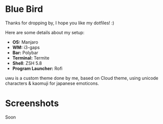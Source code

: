 # Blue Bird
Thanks for dropping by, I hope you like my dotfiles! :)

Here are some details about my setup:
- **OS:** Manjaro
- **WM:** i3-gaps
- **Bar:** Polybar 
- **Terminal:** Termite
- **Shell**: ZSH 5.8
- **Program Launcher:** Rofi 

uwu is a custom theme done by me, based on Cloud theme, using unicode characters & kaomuji for japanese emoticons. 

# Screenshots
Soon
